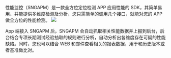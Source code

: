 性能监控（SNGAPM）是一款全方位定位检测 APP 应用性能的 SDK，其简单易用、并能提供多维度检测及分析，您只需简单的调用几个接口，就能对您的 APP 做全方位的性能检测。
![](http://imgcache.tce.fsphere.cn/image/main.qcloudimg.com/raw/aacf03d82de8883ac512633a8c8785ea.png)

App 端接入 SNGAPM 后，SNGAPM 会自动抓取相关性能数据并上报到后台，后台结合专项长期测试经验抽取的规则进行分析，自动分析出各维度存在可疑的性能缺陷。同时，您也可以结合 WEB 和邮件查看相关的报表数据，用于和历史版本或者基准做比对。